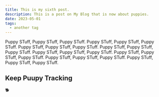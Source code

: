 ```yaml
---
title: This is my sixth post.
description: This is a post on My Blog that is now about puppies.
date: 2023-05-01
tags:
  - another tag
---
```


Puppy STuff, Puppy STuff, Puppy STuff. Puppy STuff, Puppy STuff, Puppy STuff. Puppy STuff, Puppy STuff, Puppy STuff. Puppy STuff, Puppy STuff, Puppy STuff. Puppy STuff, Puppy STuff, Puppy STuff. Puppy STuff, Puppy STuff, Puppy STuff. Puppy STuff, Puppy STuff, Puppy STuff. Puppy STuff, Puppy STuff, Puppy STuff.

## Keep Puupy Tracking

&#128021;
